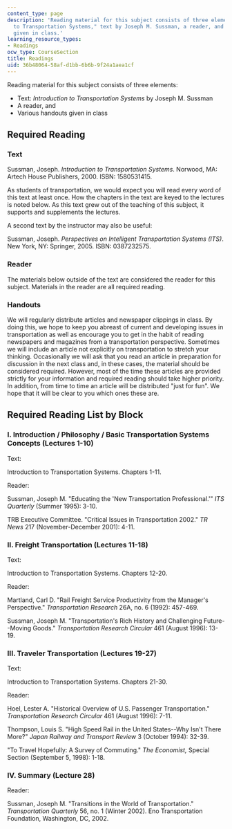 ```yaml
---
content_type: page
description: 'Reading material for this subject consists of three elements: "Introduction
  to Transportation Systems," text by Joseph M. Sussman, a reader, and various handouts
  given in class.'
learning_resource_types:
- Readings
ocw_type: CourseSection
title: Readings
uid: 36b48064-58af-d1bb-6b6b-9f24a1aea1cf
---
```


Reading material for this subject consists of three elements: 

*   Text: _Introduction to Transportation Systems_ by Joseph M. Sussman
*   A reader, and
*   Various handouts given in class

Required Reading
----------------

### Text

Sussman, Joseph. _Introduction to Transportation Systems_. Norwood, MA: Artech House Publishers, 2000. ISBN: 1580531415.

As students of transportation, we would expect you will read every word of this text at least once. How the chapters in the text are keyed to the lectures is noted below. As this text grew out of the teaching of this subject, it supports and supplements the lectures.

A second text by the instructor may also be useful:

Sussman, Joseph. _Perspectives on Intelligent Transportation Systems (ITS)_. New York, NY: Springer, 2005. ISBN: 0387232575.

### Reader

The materials below outside of the text are considered the reader for this subject. Materials in the reader are all required reading.

### Handouts

We will regularly distribute articles and newspaper clippings in class. By doing this, we hope to keep you abreast of current and developing issues in transportation as well as encourage you to get in the habit of reading newspapers and magazines from a transportation perspective. Sometimes we will include an article not explicitly on transportation to stretch your thinking. Occasionally we will ask that you read an article in preparation for discussion in the next class and, in these cases, the material should be considered required. However, most of the time these articles are provided strictly for your information and required reading should take higher priority. In addition, from time to time an article will be distributed "just for fun". We hope that it will be clear to you which ones these are.

Required Reading List by Block
------------------------------

### I. Introduction / Philosophy / Basic Transportation Systems Concepts (Lectures 1-10)

Text:

Introduction to Transportation Systems. Chapters 1-11.

Reader:

Sussman, Joseph M. "Educating the 'New Transportation Professional.'" _ITS Quarterly_ (Summer 1995): 3-10.

TRB Executive Committee. "Critical Issues in Transportation 2002." _TR News_ 217 (November-December 2001): 4-11.

### II. Freight Transportation (Lectures 11-18)

Text:

Introduction to Transportation Systems. Chapters 12-20.

Reader:

Martland, Carl D. "Rail Freight Service Productivity from the Manager's Perspective." _Transportation Research_ 26A, no. 6 (1992): 457-469.

Sussman, Joseph M. "Transportation's Rich History and Challenging Future--Moving Goods." _Transportation Research Circular_ 461 (August 1996): 13-19.

### III. Traveler Transportation (Lectures 19-27)

Text:

Introduction to Transportation Systems. Chapters 21-30.

Reader:

Hoel, Lester A. "Historical Overview of U.S. Passenger Transportation." _Transportation Research Circular_ 461 (August 1996): 7-11.

Thompson, Louis S. "High Speed Rail in the United States--Why Isn't There More?" _Japan Railway and Transport Review_ 3 (October 1994): 32-39.

"To Travel Hopefully: A Survey of Commuting." _The Economist,_ Special Section (September 5, 1998): 1-18.

### IV. Summary (Lecture 28)

Reader:

Sussman, Joseph M. "Transitions in the World of Transportation." _Transportation Quarterly_ 56, no. 1 (Winter 2002). Eno Transportation Foundation, Washington, DC, 2002.